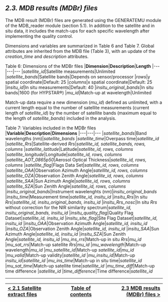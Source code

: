 ## ***2.3. MDB results (MDBr) files***

The MDB result (MDBr) files are generated using the GENERATEMU module of the MDB_reader module (section 5.1). In addition to the satellite and in situ data, it includes the match-ups for each specific wavelength after implementing the quality control. 

Dimensions and variables are summarized in Table 6 and Table 7. Global attributes are inherited from the MDB file (Table 3), with an update of the *creation_time* and *description* attributes.


Table 6: Dimensions of the MDBr files
|**Dimension**|**Description**|**Length**
|---|---|---
|*satellite_id*|Satellite measurements|Unlimited
|*satellite_bands*|Satellite bands|Depends on sensor/processor
|*rows*|y spatial coordinate|Default: 25
|*columns*|x spatial coordinate|Default: 25
|*insitu_id*|In situ measurements|Default: 40
|*insitu_original_bands*|In situ bands|1600 (for HYPSTAR®)
|*mu_id*|Match-up at wavelength|Unlimited

Match-up data require a new dimension (*mu_id*) defined as unlimited, with a current length equal to the number of satellite measurements (current length of *satellite_id*) by the number of satellite bands (maximum equal to the length of *satellite_bands*) included in the analysis. 


Table 7: Variables included in the MDBr files
|**Variable**|**Description**|**Dimensions**
|---|---|---
|*satellite_bands*|Band wavelengths (nm)|*satellite_bands*
|*satellite_time*|Overpass time|*satellite_id*
|*satellite_Rrs*|Satellite-derived *Rrs*|*satellite_id, satellite_bands, rows, columns*
|*satellite_latitude*|Latitude|*satellite_id, rows, columns*
|*satellite_longitude*|Longitude|*satellite_id, rows, columns*
|*satellite_AOT_0865p50*|Aerosol Optical Thickness|*satellite_id, rows, columns*
|*satellite_flag*|Flags Data Set|*satellite_id, rows, columns* 
|*satellite_OAA*|Observation Azimuth Angle|*satellite_id, rows, columns*
|*satellite_OZA*|Observation Zenith Angle|*satellite_id, rows, columns*
|*satellite_SAA*|Sun Azimuth Angle|*satellite_id, rows, columns*
|*satellite_SZA*|Sun Zenith Angle|*satellite_id, rows, columns*
|*insitu_original_bands*|Instrument wavelenghts (nm)|*insitu_original_bands*
|*insitu_time*|Measurement time|*satellite_id, insitu_id*
|*insitu_Rrs*|In situ *Rrs*|*satellite_id, insitu_original_bands, insitu_id*
|*insitu_Rrs_nosc*|In situ *Rrs* without correction for the NIR similarity spectrum|*satellite_id, insitu_original_bands, insitu_id*
|*insitu_quality_flag*|Quality Flag Dataset|*satellite_id, insitu_id*
|*insitu_site_flag*|Site Flag Dataset|*satellite_id, insitu_id*
|*insitu_OAA*|Observation Azimuth Angle|*satellite_id, insitu_id*
|*insitu_OZA*|Observation Zenith Angle|*satellite_id, insitu_id*
|*insitu_SAA*|Sun Azimuth Angle|*satellite_id, insitu_id*
|*insitu_SZA*|Sun Zenith Angle|*satellite_id, insitu_id*
|*mu_ins_rrs*|Match-up in situ *Rrs*|*mu_id*
|*mu_sat_rrs*|Match-up satellite *Rrs*|*mu_id*
|*mu_wavelength*|Match-up wavelength|*mu_id*
|*mu_satellite_id*|Match-up *satellite_id*|*mu_id*
|*mu_valid*|Match-up validity|*satellite_id*
|*mu_insitu_id*|Match-up *insitu_id*|*satellite_id*
|*mu_ins_time*|Match-up in situ time|*satellite_id*
|*mu_sat_time*|Match-up satellite time|*satellite_id*
|*mu_time_diff*|Match-up time difference |*satellite_id*
|*time_difference*|Time difference|*satellite_id*





***

|[< 2.1 Satellite extract files](sat_extract_structure.md)| [Table of contents](Index.md) | [2.3 MDB results (MDBr) files >](MDBr_files.md) |
|:-----------| :------:| -----------:|